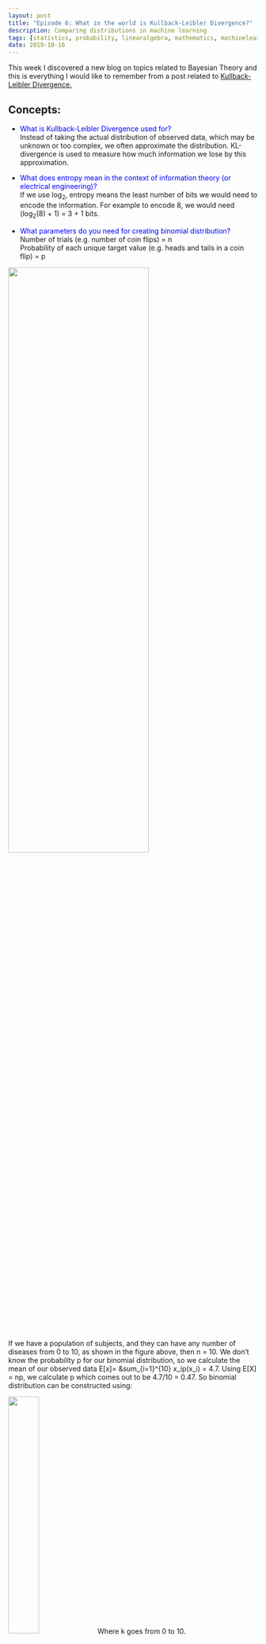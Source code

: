 ```yaml
---
layout: post
title: "Episode 6: What in the world is Kullback-Leibler Divergence?"
description: Comparing distributions in machine learning
tags: [statistics, probability, linearalgebra, mathematics, machinelearning]
date: 2019-10-16
---
```


This week I discovered a new blog on topics related to Bayesian Theory and this is everything I would like to remember from a post related to <a href="https://www.countbayesie.com/blog/2017/5/9/kullback-leibler-divergence-explained">Kullback-Leibler Divergence.</a>  

## Concepts:  
+ <span style="color:blue">What is Kullback-Leibler Divergence used for?</span>  
Instead of taking the actual distribution of observed data, which may be unknown or too complex, we often approximate the distribution. KL-divergence is used to measure how much information we lose by this approximation. 


+ <span style="color:blue">What does entropy mean in the context of information theory (or electrical engineering)?</span>  
If we use log<sub>2</sub>, entropy means the least number of bits we would need to encode the information. For example to encode 8, we would need (log<sub>2</sub>(8) + 1) = 3  + 1 bits. 


+ <span style="color:blue">What parameters do you need for creating binomial distribution?</span>  
Number of trials (e.g. number of coin flips) = n  
Probability of each unique target value (e.g. heads and tails in a coin flip) = p  

<img src="{{site.baseurl}}/assets/bar_plot.png" width="75%" height="55%">    

If we have a population of subjects, and they can have any number of diseases from 0 to 10, as shown in the figure above, then n = 10. We don’t know the probability p for our binomial distribution, so we calculate the mean of our observed data E[x]= &sum_{i=1}^{10} x_ip(x_i) = 4.7. Using E[X] = np, we calculate p which comes out to be 4.7/10 = 0.47. So binomial distribution can be constructed using: 

<img src="{{site.baseurl}}/assets/formula.png" width="35%" height="35%">  
Where k goes from 0 to 10. 

+ <span style="color:blue">Looking at the formula for KL-divergence, how can you define it in terms of expectation?</span> 

<figure>
    <img src="https://miro.medium.com/proxy/1*wzgJUCDsBgtleCIGmCMo5Q.png" width="35%" height="35%">
    <figcaption>Source: <a href="https://towardsdatascience.com/part-2-a-new-tool-to-your-toolkit-kl-divergence-736c134baa3d">Medium, A new Tool to your Toolkit, KL Divergence at Work</a></figcaption>
</figure>    

P is actual distribution and q is approximated distribution. Since expectation E[x] is defined as the product of x and its probability, K-L divergence is the expectation of the difference between log of actual distribution and log of approximated distribution.  

+ <span style="color:blue">How is KL-divergence used as a cost function in optimization?</span>  
We tune the parameters for our new approximated distribution by minimizing the KL-divergence.  We can do this by plotting the KL-divergence value against different values of parameter p for our new distribution and choosing the value for which KL-Divergence is the least. This can also be extended to higher dimensional models with lots of parameters. 

+ <span style="color:blue">What are some of the constraints on/properties of K-L Divergence metric? [3]?</span>  
-	It is non-symmetric (“reversing the roles of the two arguments in the KL divergence can yield substantially different results”)
-	It is always greater than 0. [2]
-	It is only defined if P and Q both sum to 1 and Q(x) > 0 if P(x) > 0.[2]
-	It has an asymptotic behavior. (because of the log terms) 
-	It is also known as relative entropy, or the I-divergence.

+ <span style="color:blue">Important applications and interesting papers on KL-Divergence?</span>  
-	Model Selection, 2007 [3]
-	Speech Recognition, 2004 [4]
-	Speaker Identification/Image Classification, 2004 [5]


## Thought of the Week:  
This week I found myself in a rut when I sat down to organize my Machine Learning notes. Taking a course in Machine Learning, I have come to realize, is like going to Ikea. You like everything and you want to buy everything but you rarely need all those things at the same time. So, earlier this week, I rolled up my sleeves, picked up my data-mining shovel and decided to dig deep into the topic of bias-variance tradeoff, only to end up having a vertigo as I jumped from one concept to another, with a hundred different tabs opened up in my browser. But one good thing that came out of it was discovering a new blog on probability theory called <a href="https://www.countbayesie.com">Count Bayesie"</a> (which is already up on my favorite list of blogs), when I was trying to find out <a href="https://www.countbayesie.com/blog/2019/1/30/a-deeper-look-at-mean-squared-error">how to expand the expecation of mean squared error </a>(geeky segue alert!). Discovering a good resource in data science makes me realize how far I am from where I want to be in this field, but it is also like discovering a new trail along the way, a detour which might make this long, arduous journey plagued with frequent fits of self-scrutiny and imposter syndrome, more fun and exploratory. There is so much to learn and you get a day everyday to do it. What more could one ask for? Happy reading!  

See you next week!
 
## References:
[1] [Kullback-Leibler Divergence Explained](https://www.countbayesie.com/blog/2017/5/9/kullback-leibler-divergence-explained)  
[2] [A new divergence measure for basic probability assignment and its applications in extremely uncertain environments](https://onlinelibrary.wiley.com/doi/full/10.1002/int.22066)  
[3] [The AIC Criterion and Symmetrizing the Kullback–Leibler Divergence](https://ieeexplore.ieee.org/stamp/stamp.jsp?tp=&arnumber=4049836)  
[4] [A New Kullback–Leibler VAD for Speech Recognition in Noise](https://ieeexplore.ieee.org/stamp/stamp.jsp?tp=&arnumber=1261996)  
[5] [A Kullback-Leibler Divergence Based Kernel for SVM Classification in Multimedia Applications](http://papers.nips.cc/paper/2351-a-kullback-leibler-divergence-based-kernel-for-svm-classification-in-multimedia-applications.pdf)



